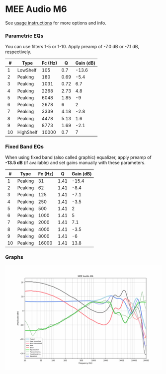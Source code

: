 # MEE Audio M6
See [usage instructions](https://github.com/jaakkopasanen/AutoEq#usage) for more options and info.

### Parametric EQs
You can use filters 1-5 or 1-10. Apply preamp of -7.0 dB or -7.1 dB, respectively.

|   # | Type      |   Fc (Hz) |    Q |   Gain (dB) |
|-----|-----------|-----------|------|-------------|
|   1 | LowShelf  |       105 | 0.7  |       -13.6 |
|   2 | Peaking   |       180 | 0.69 |        -5.4 |
|   3 | Peaking   |      1031 | 0.72 |         6.7 |
|   4 | Peaking   |      2268 | 2.73 |         4.8 |
|   5 | Peaking   |      6048 | 1.85 |        -9   |
|   6 | Peaking   |      2678 | 6    |         2   |
|   7 | Peaking   |      3339 | 4.18 |        -2.8 |
|   8 | Peaking   |      4478 | 5.13 |         1.6 |
|   9 | Peaking   |      8773 | 1.69 |        -2.1 |
|  10 | HighShelf |     10000 | 0.7  |         7   |

### Fixed Band EQs
When using fixed band (also called graphic) equalizer, apply preamp of **-13.5 dB** (if available) and set gains manually with these parameters.

|   # | Type    |   Fc (Hz) |    Q |   Gain (dB) |
|-----|---------|-----------|------|-------------|
|   1 | Peaking |        31 | 1.41 |       -15.4 |
|   2 | Peaking |        62 | 1.41 |        -8.4 |
|   3 | Peaking |       125 | 1.41 |        -7.1 |
|   4 | Peaking |       250 | 1.41 |        -3.5 |
|   5 | Peaking |       500 | 1.41 |         2   |
|   6 | Peaking |      1000 | 1.41 |         5   |
|   7 | Peaking |      2000 | 1.41 |         7.1 |
|   8 | Peaking |      4000 | 1.41 |        -3.5 |
|   9 | Peaking |      8000 | 1.41 |        -6   |
|  10 | Peaking |     16000 | 1.41 |        13.8 |

### Graphs
![](./MEE%20Audio%20M6.png)
